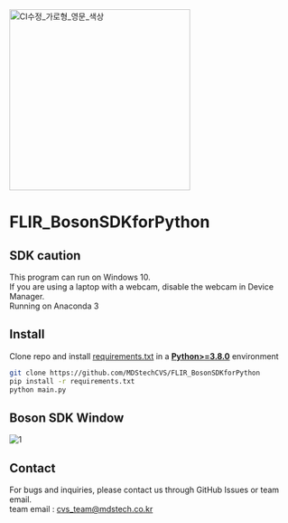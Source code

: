 <img width="320" alt="CI수정_가로형_영문_색상" src="https://github.com/MDStechCVS/FLIR_BosonSDKforPython/assets/142575573/b941d3e6-3dd8-46f7-9336-3f9ed4eaed77">


# FLIR_BosonSDKforPython


## SDK caution
This program can run on Windows 10.<br>
If you are using a laptop with a webcam, disable the webcam in Device Manager.<br>
Running on Anaconda 3



## <div align="left">Install</div>
Clone repo and install [requirements.txt](https://github.com/MDStechCVS/FLIR_BosonSDKforPython/edit/main/requirements.txt) in a
[**Python>=3.8.0**](https://www.python.org/) environment

```bash
git clone https://github.com/MDStechCVS/FLIR_BosonSDKforPython
pip install -r requirements.txt
python main.py
```
## Boson SDK Window

![1](https://github.com/MDStechCVS/FLIR_BosonSDKforPython/assets/142575573/9c40a007-f359-4068-a254-75a238ebf693)

## <div align="left">Contact</div>
For bugs and inquiries, please contact us through GitHub Issues or team email.<br>
team email : cvs_team@mdstech.co.kr
